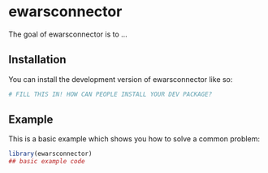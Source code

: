
# ewarsconnector

<!-- badges: start -->
<!-- badges: end -->

The goal of ewarsconnector is to ...

## Installation

You can install the development version of ewarsconnector like so:

``` r
# FILL THIS IN! HOW CAN PEOPLE INSTALL YOUR DEV PACKAGE?
```

## Example

This is a basic example which shows you how to solve a common problem:

``` r
library(ewarsconnector)
## basic example code
```

